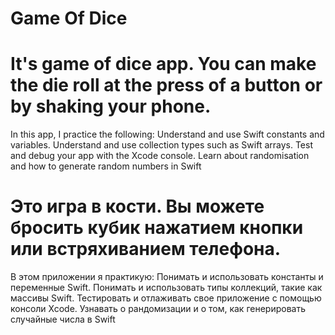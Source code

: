# Game Of Dice

# It's game of dice app. You can make the die roll at the press of a button or by shaking your phone.

In this app, I practice the following: Understand and use Swift constants and variables. Understand and use collection types such as Swift arrays. Test and debug your app with the Xcode console. Learn about randomisation and how to generate random numbers in Swift

# Это игра в кости. Вы можете бросить кубик нажатием кнопки или встряхиванием телефона.

В этом приложении я практикую: Понимать и использовать константы и переменные Swift. Понимать и использовать типы коллекций, такие как массивы Swift. Тестировать и отлаживать свое приложение с помощью консоли Xcode. Узнавать о рандомизации и о том, как генерировать случайные числа в Swift
